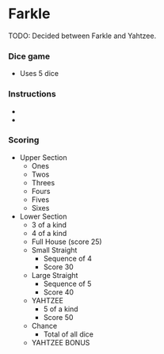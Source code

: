 # Farkle

TODO:  Decided between Farkle and Yahtzee.

### Dice game
- Uses 5 dice

### Instructions
- 
- 

### Scoring
- Upper Section
    - Ones
    - Twos
    - Threes
    - Fours
    - Fives
    - Sixes
- Lower Section
    - 3 of a kind
    - 4 of a kind
    - Full House (score 25)
    - Small Straight
        - Sequence of 4
        - Score 30
    - Large Straight
        - Sequence of 5
        - Score 40
    - YAHTZEE
        - 5 of a kind
        - Score 50
    - Chance
        - Total of all dice
    - YAHTZEE BONUS